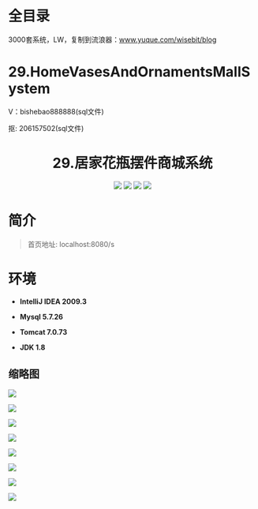 # 全目录

3000套系统，LW，复制到流浪器：www.yuque.com/wisebit/blog

# 29.HomeVasesAndOrnamentsMallSystem

<p>V：bishebao888888(sql文件)</p>
<p>抠: 206157502(sql文件)</p>

<p><h1 align="center">29.居家花瓶摆件商城系统</h1></p>



<p align="center">
	<img src="https://img.shields.io/badge/jdk-1.8-orange.svg"/>
    <img src="https://img.shields.io/badge/servlet-1.x-lightgrey.svg"/>
    <img src="https://img.shields.io/badge/jsp-1.x-blue.svg"/>
    <img src="https://img.shields.io/badge/jdbc-1.x-blue.svg"/>
</p>

# 简介
>
> 
>
> 首页地址: localhost:8080/s


# 环境

- <b>IntelliJ IDEA 2009.3</b>

- <b>Mysql 5.7.26</b>

- <b>Tomcat 7.0.73</b>

- <b>JDK 1.8</b>


## 缩略图

![](https://bitwise.oss-cn-heyuan.aliyuncs.com/2024/9/10/f9c5acd0-1026-4f1d-a563-956a993374a7.png)

![](https://bitwise.oss-cn-heyuan.aliyuncs.com/2024/9/10/2cc6c6a0-614e-41d1-a7e5-a9a2d6b84694.png)

![](https://bitwise.oss-cn-heyuan.aliyuncs.com/2024/9/10/1a46a4f3-82a4-4adf-b37f-d7989801caf2.png)

![](https://bitwise.oss-cn-heyuan.aliyuncs.com/2024/9/10/e2f4c9b5-539e-4c25-867e-5bfca477cc0c.png)

![](https://bitwise.oss-cn-heyuan.aliyuncs.com/2024/9/10/87a81b2a-6402-40ef-850e-7a7b87077e23.png)

![](https://bitwise.oss-cn-heyuan.aliyuncs.com/2024/9/10/e4731b6d-24e6-4d8d-90ea-259bdb29200e.png)

![](https://bitwise.oss-cn-heyuan.aliyuncs.com/2024/9/10/5256f5a8-1586-4f2d-ba99-5ce55fd2ea1e.png)

![](https://bitwise.oss-cn-heyuan.aliyuncs.com/2024/9/10/82a0b13b-709b-46d5-8836-d31a8818b704.png)

